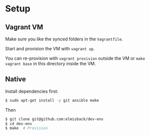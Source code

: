 # Setup

## Vagrant VM
Make sure you like the synced folders in the `Vagrantfile`.

Start and provision the VM with `vagrant up`.

You can re-provision with `vagrant provision` outside the VM or `make vagrant base`
in this directory inside the VM.

## Native
Install dependencies first:
```bash
$ sudo apt-get install -y git ansible make
```

Then
```bash
$ git clone git@github.com:elmisback/dev-env
$ cd dev-env
$ make  # Provision
```


